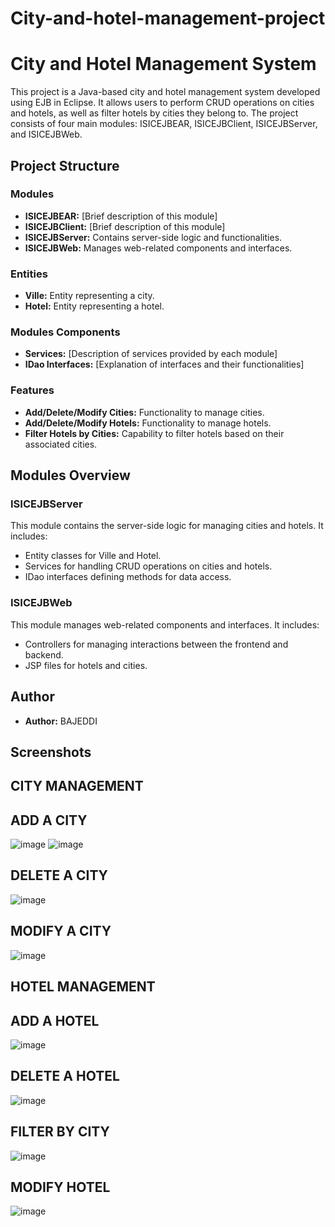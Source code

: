# City-and-hotel-management-project
# City and Hotel Management System

This project is a Java-based city and hotel management system developed using EJB in Eclipse. It allows users to perform CRUD operations on cities and hotels, as well as filter hotels by cities they belong to. The project consists of four main modules: ISICEJBEAR, ISICEJBClient, ISICEJBServer, and ISICEJBWeb.

## Project Structure

### Modules
- **ISICEJBEAR:** [Brief description of this module]
- **ISICEJBClient:** [Brief description of this module]
- **ISICEJBServer:** Contains server-side logic and functionalities.
- **ISICEJBWeb:** Manages web-related components and interfaces.

### Entities
- **Ville:** Entity representing a city.
- **Hotel:** Entity representing a hotel.

### Modules Components
- **Services:** [Description of services provided by each module]
- **IDao Interfaces:** [Explanation of interfaces and their functionalities]

### Features
- **Add/Delete/Modify Cities:** Functionality to manage cities.
- **Add/Delete/Modify Hotels:** Functionality to manage hotels.
- **Filter Hotels by Cities:** Capability to filter hotels based on their associated cities.

## Modules Overview

### ISICEJBServer
This module contains the server-side logic for managing cities and hotels. It includes:
- Entity classes for Ville and Hotel.
- Services for handling CRUD operations on cities and hotels.
- IDao interfaces defining methods for data access.

### ISICEJBWeb
This module manages web-related components and interfaces. It includes:
- Controllers for managing interactions between the frontend and backend.
- JSP files for hotels and cities.

## Author
- **Author:** BAJEDDI

## Screenshots
## CITY MANAGEMENT
## ADD A CITY
![image](https://github.com/BAJEDDI/City-and-hotel-management-project/assets/147507670/7ba0d4f0-ce4b-40f7-8c83-1de390e418eb)
![image](https://github.com/BAJEDDI/City-and-hotel-management-project/assets/147507670/7c7d18b1-9a04-44ad-b80e-7cff1f143af5)
## DELETE A CITY 
![image](https://github.com/BAJEDDI/City-and-hotel-management-project/assets/147507670/577436b7-f403-4172-8bd7-c589edc67e2e)
## MODIFY A CITY
![image](https://github.com/BAJEDDI/City-and-hotel-management-project/assets/147507670/75e6a11f-9727-467d-aa2f-8ac1a6d2f1eb)

## HOTEL MANAGEMENT
## ADD A HOTEL
![image](https://github.com/BAJEDDI/City-and-hotel-management-project/assets/147507670/03adb805-220e-46af-b32d-9f8cd30dee86)
## DELETE A HOTEL
![image](https://github.com/BAJEDDI/City-and-hotel-management-project/assets/147507670/c73719d2-cc6b-4bad-827b-38638844e868)
## FILTER BY CITY
![image](https://github.com/BAJEDDI/City-and-hotel-management-project/assets/147507670/7610498d-7041-4002-a427-2ea28b51046d)
## MODIFY HOTEL
![image](https://github.com/BAJEDDI/City-and-hotel-management-project/assets/147507670/df8864e7-8ebf-4e27-954f-233f9ea2db6a)


 
